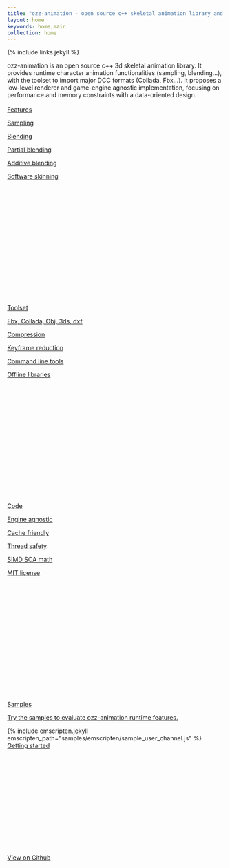 ```yaml
---
title: "ozz-animation - open source c++ skeletal animation library and toolset"
layout: home
keywords: home,main
collection: home
---
```


{% include links.jekyll %}

<div class="w3-container w3-margin">
  ozz-animation is an open source c++ 3d skeletal animation library. It provides runtime character animation functionalities (sampling, blending...), with the toolset to import major DCC formats (Collada, Fbx...). It proposes a low-level renderer and game-engine agnostic implementation, focusing on performance and memory constraints with a data-oriented design.
</div>
<br />
<div class="w3-row-padding w3-center">
  <div class="w3-third">
    <a class="a_reject" href="{{site.baseurl}}/documentation/features/">
      <div class="w3-card-2" style="min-height:460px">
        <div class="w3-container w3-margin">
          <div class="w3-xxlarge w3-wide">Features</div>
          <div class="w3-text-theme">
            <i class="fa fa-superpowers w3-padding-8" style="font-size:128px"></i>
          </div>
          <p>Sampling</p>
          <p>Blending</p>
          <p>Partial blending</p>
          <p>Additive blending</p>
          <p>Software skinning</p>
        </div>  
      </div>
    </a>
  </div>
  <div class="w3-third">
    <a class="a_reject" href="{{site.baseurl}}/documentation/toolset/">
      <div class="w3-card-2" style="min-height:460px">
        <div class="w3-container w3-margin">
          <div class="w3-xxlarge w3-wide">Toolset</div>
          <div class="w3-text-theme">
            <i class="fa fa-wrench w3-padding-8" style="font-size:128px"></i>
          </div>
          <p>Fbx, Collada, Obj, 3ds, dxf</p>
          <p>Compression</p>
          <p>Keyframe reduction</p>
          <p>Command line tools</p>
          <p>Offline libraries</p>
        </div>
      </div>
    </a>
  </div>
  <div class="w3-third">
    <a class="a_reject" href="{{site.baseurl}}/documentation/animation_runtime/">
      <div class="w3-card-2" style="min-height:460px">
        <div class="w3-container w3-margin">
          <div class="w3-xxlarge w3-wide">Code</div>
          <div class="w3-text-theme">
            <i class="fa fa-pencil w3-padding-8" style="font-size:128px"></i>
          </div>
          <p>Engine agnostic</p>
          <p>Cache friendly</p>
          <p>Thread safety</p>
          <p>SIMD SOA math</p>
          <p>MIT license</p>
        </div>
      </div>
    </a>
  </div>
</div>

<div class="w3-row w3-center">
  <div class="w3-card-2 w3-margin">
    <div class="w3-margin">
      <a class="a_reject" href="{{site.baseurl}}/samples/">
        <div class="w3-center w3-xxlarge w3-wide">Samples</div>
        <p>Try the samples to evaluate ozz-animation runtime features.</p>
      </a>
      {% include emscripten.jekyll emscripten_path="samples/emscripten/sample_user_channel.js" %}
    </div>
  </div>
</div>

<div class="w3-row-padding w3-center">
  <a class="a_reject w3-half" href="{{site.baseurl}}/documentation/">
    <div class="w3-card-2" style="min-height:260px">
      <div class="w3-container w3-margin">
        <div class="w3-xxlarge w3-wide">Getting started</div>
        <div class="w3-text-theme">
          <i class="fa fa-forward w3-padding-8" style="font-size:128px"></i>
        </div>
      </div>  
    </div>
  </a>
  <a class="a_reject w3-half" href="https://github.com/guillaumeblanc/ozz-animation/">
    <div class="w3-card-2" style="min-height:260px">
      <div class="w3-container w3-margin">
        <div class="w3-xxlarge w3-wide">View on Github</div>
        <div class="w3-text-theme">
          <i class="fa fa-github w3-padding-8" style="font-size:128px"></i>
        </div>
      </div>
    </div>
  </a>
</div>
